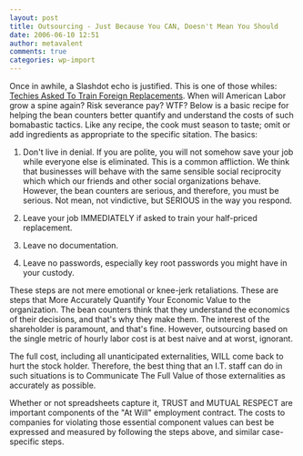 ```yaml
---
layout: post
title: Outsourcing - Just Because You CAN, Doesn't Mean You Should
date: 2006-06-10 12:51
author: metavalent
comments: true
categories: wp-import
---
```

Once in awhile, a Slashdot echo is justified.  This is one of those whiles: <a href="http://it.slashdot.org/article.pl?sid=06/06/10/0828228">Techies Asked To Train Foreign Replacements</a>.  When will American Labor grow a spine again?  Risk severance pay?  WTF?  Below is a basic recipe for helping the bean counters better quantify and understand the costs of such bomabastic tactics.  Like any recipe, the cook must season to taste; omit or add ingredients as appropriate to the specific sitation.  The basics:

1. Don't live in denial.  If you are polite, you will not somehow save your job while everyone else is eliminated.  This is a common affliction.  We think that businesses will behave with the same sensible social reciprocity which which our friends and other social organizations behave.  However, the bean counters are serious, and therefore, you must be serious.  Not mean, not vindictive, but SERIOUS in the way you respond.

2. Leave your job IMMEDIATELY if asked to train your half-priced replacement.

3. Leave no documentation.

4. Leave no passwords, especially key root passwords you might have in your custody.

These steps are not mere emotional or knee-jerk retaliations.  These are steps that More Accurately Quantify Your Economic Value to the organization.  The bean counters think that they understand the economics of their decisions, and that's why they make them.  The interest of the shareholder is paramount, and that's fine.  However, outsourcing based on the single metric of hourly labor cost is at best naive and at worst, ignorant.  

The full cost, including all unanticipated externalities, WILL come back to hurt the stock holder.  Therefore, the best thing that an I.T. staff can do in such situations is to Communicate The Full Value of those externalities as accurately as possible.

Whether or not spreadsheets capture it, TRUST and MUTUAL RESPECT are important components of the "At Will" employment contract.  The costs to companies for violating those essential component values can best be expressed and measured by following the steps above, and similar case-specific steps.
